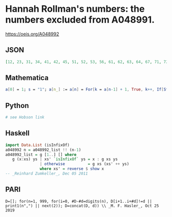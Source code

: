 # Hannah Rollman's numbers: the numbers excluded from A048991\.
https://oeis.org/A048992
## JSON
```JSON
[12, 23, 31, 34, 41, 42, 45, 51, 52, 53, 56, 61, 62, 63, 64, 67, 71, 72, 73, 74, 75, 78, 81, 82, 83, 84, 85, 86, 89, 91, 92, 93, 94, 95, 96, 97, 98, 101, 111, 113, 121, 122, 123, 131, 141, 151, 161, 171, 181, 191, 192, 201, 202, 210, 211, 212, 213, 214, 215, 216, 217]
```
## Mathematica
```Mathematica
a[0] = 1; s = "1"; a[n_] := a[n] = For[k = a[n-1] + 1, True, k++, If[StringFreeQ[s, t = ToString[k]], s = s <> t, Return[k]]]; Table[a[n], {n, 1, 100}] (* _Jean-François Alcover_, Nov 25 2013 *)
```
## Python
```Python
# see Hobson link
```
## Haskell
```Haskell
import Data.List (isInfixOf)
a048992 n = a048992_list !! (n-1)
a048992_list = g [1..] [] where
   g (x:xs) ys | xs' `isInfixOf` ys = x : g xs ys
               | otherwise          = g xs (xs' ++ ys)
               where xs' = reverse $ show x
-- _Reinhard Zumkeller_, Dec 05 2011
```
## PARI
```PARI
D=[]; for(n=1, 999, for(i=0, #D-#d=digits(n), D[i+1..i+#d]!=d || print1(n",") || next(2)); D=concat(D, d)) \\ _M. F. Hasler_, Oct 25 2019
```

